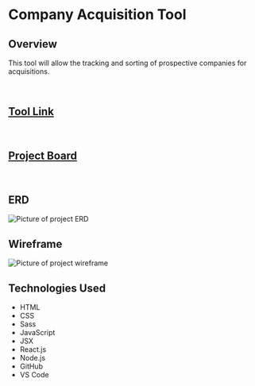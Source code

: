 <h1>Company Acquisition Tool</h1>

<h2>Overview</h2>

<p>This tool will allow the tracking and sorting of prospective companies for acquisitions.</p>
<br>


<a href='#'><h2>Tool Link</h2></a>
<br>


<a href="#"><h2>Project Board</h2></a>
<br>

<h2>ERD</h2>
<img src="#" alt="Picture of project ERD"/>
<br>

<h2>Wireframe</h2>
<img src="#" alt="Picture of project wireframe"/>
<br>

<h2>Technologies Used</h2>
<ul>
<li>HTML</li>
<li>CSS</li>
<li>Sass</li>
<li>JavaScript</li>
<li>JSX</li>
<li>React.js</li>
<li>Node.js</li>
<li>GitHub</li>
<li>VS Code</li>
</ul>

